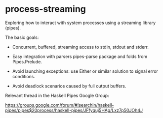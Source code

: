process-streaming
=================

Exploring how to interact with system processes using a streaming library
(pipes).

The basic goals:

- Concurrent, buffered, streaming access to stdin, stdout and stderr.

- Easy integration with parsers pipes-parse package and folds from
  Pipes.Prelude.

- Avoid launching exceptions: use Either or similar solution to signal error
  conditions.

- Avoid deadlock scenarios caused by full output buffers.

Relevant thread in the Haskell Pipes Google Group:

https://groups.google.com/forum/#!searchin/haskell-pipes/pipes$20process/haskell-pipes/JFfyquj5HAg/Lxz7p50JOh4J
